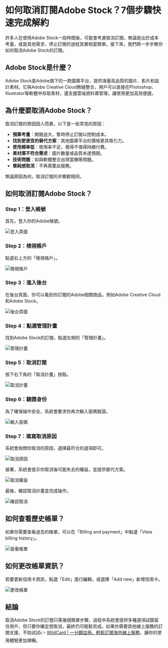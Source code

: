 # 如何取消訂閱Adobe Stock？7個步驟快速完成解約

許多人在使用Adobe Stock一段時間後，可能會考慮取消訂閱。無論是出於成本考量，或是其他需求，停止訂閱的過程其實相當簡單。接下來，我們將一步步教你如何取消Adobe Stock的訂閱。

## Adobe Stock是什麼？

Adobe Stock是Adobe旗下的一款圖庫平台，提供海量高品質的圖片、影片和設計素材。它與Adobe Creative Cloud無縫整合，用戶可以直接在Photoshop、Illustrator等軟體中存取素材，還支援雲端資料庫管理，讓使用更加高效便捷。

## 為什麼要取消Adobe Stock？

取消訂閱的原因因人而異，以下是一些常見的原因：  

- **預算考量**：開銷過大，暫時停止訂閱以控制成本。  
- **找到更便宜的替代方案**：其他圖庫平台的價格更具吸引力。  
- **使用頻率低**：使用率不足，覺得不值得持續付費。  
- **素材庫不符合需求**：圖片數量或品質未達預期。  
- **技術問題**：如與軟體整合出現當機等問題。  
- **單純想取消**：不再需要此服務。

無論原因為何，取消訂閱的步驟都相同。

## 如何取消訂閱Adobe Stock？

### Step 1：登入帳號
首先，登入你的Adobe帳號。  

![登入頁面](https://bbtdd.com/img/4526483262969612.webp)  

### Step 2：檢視帳戶
點選右上方的「檢視帳戶」。  

![檢視帳戶](https://bbtdd.com/img/254078766552.webp)  

### Step 3：進入後台
在後台頁面，你可以看到你訂閱的Adobe相關商品，例如Adobe Creative Cloud和Adobe Stock。  

![後台頁面](https://bbtdd.com/img/68680434.webp)  

### Step 4：點選管理計畫
找到Adobe Stock的訂閱，點選左側的「管理計畫」。  

![管理計畫](https://bbtdd.com/img/318719343671.webp)  

### Step 5：取消訂閱
按下右下角的「取消計畫」按鈕。  

![取消計畫](https://bbtdd.com/img/944597157530.webp)  

### Step 6：驗證身份
為了確保操作安全，系統會要求你再次輸入密碼驗證。  

![輸入密碼](https://bbtdd.com/img/466983204622029.webp)  

### Step 7：填寫取消原因
系統會詢問你取消的原因，選擇最符合的選項即可。  

![取消原因](https://bbtdd.com/img/12481859420689.webp)  

接著，系統會提示你取消後可能失去的權益，並提供替代方案。  

![取消權益](https://bbtdd.com/img/0258413439.webp)  

最後，確認取消計畫並完成操作。  

![確認取消](https://bbtdd.com/img/942918997963.webp)  

## 如何查看歷史帳單？
如果你需要查看過去的帳單，可以在「Billing and payment」中點選「View billing history」。  

![查看帳單](https://bbtdd.com/img/08472676211171.webp)  

## 如何更改帳單資訊？
若要更新信用卡資訊，點選「Edit」進行編輯，或選擇「Add new」新增信用卡。  

![更改帳單](https://bbtdd.com/img/487349756442090.webp)  

## 結論
取消Adobe Stock的訂閱只需幾個簡單步驟，過程中系統會提供多種選項試圖留住用戶，但只要你確定想取消，最終仍可輕鬆完成。如果你需要其他線上服務的訂閱支援，不妨試試👉 [WildCard | 一分鐘註冊，輕鬆訂閱海外線上服務](https://bbtdd.com/WildCard)，讓你的使用體驗更加順暢。